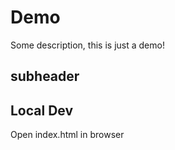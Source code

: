 # Demo

Some description, this is just a demo!

## subheader

## Local Dev

Open index.html in browser
